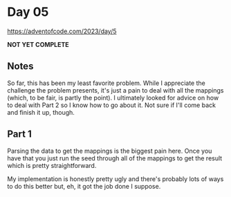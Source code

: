 # Day 05

https://adventofcode.com/2023/day/5

**NOT YET COMPLETE**

## Notes

So far, this has been my least favorite problem. While I appreciate the challenge the problem presents, it's just a pain to deal with all the mappings (which, to be fair, is partly the point). I ultimately looked for advice on how to deal with Part 2 so I know how to go about it. Not sure if I'll come back and finish it up, though.

## Part 1

Parsing the data to get the mappings is the biggest pain here. Once you have that you just run the seed through all of the mappings to get the result which is pretty straightforward.

My implementation is honestly pretty ugly and there's probably lots of ways to do this better but, eh, it got the job done I suppose.
